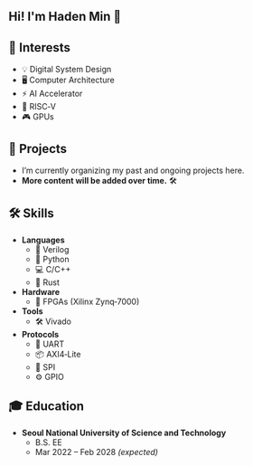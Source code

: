 ## Hi! I'm Haden Min 👋

## 🔭 Interests
- 💡 Digital System Design
- 🖥️ Computer Architecture
- ⚡ AI Accelerator
- 🔗 RISC‑V
- 🎮 GPUs

## 🚀 Projects
- I’m currently organizing my past and ongoing projects here.  
- **More content will be added over time.** 🛠️

## 🛠️ Skills
- **Languages**
    - 📝 Verilog
    - 🐍 Python
    - 💻 C/C++
    - 🦀 Rust
- **Hardware**
    - 🔧 FPGAs (Xilinx Zynq‑7000)
- **Tools**
    - 🛠️ Vivado
- **Protocols**
    - 🔌 UART
    - 📦 AXI4‑Lite
    - 🔄 SPI
    - ⚙️ GPIO

## 🎓 Education
- **Seoul National University of Science and Technology**
    - B.S. EE  
    - Mar 2022 – Feb 2028 *(expected)*

<!--
**Haden-Min/Haden-Min** is a ✨ _special_ ✨ repository because its `README.md` (this file) appears on your GitHub profile.

Here are some ideas to get you started:

- 🔭 I’m currently working on ...
- 🌱 I’m currently learning ...
- 👯 I’m looking to collaborate on ...
- 🤔 I’m looking for help with ...
- 💬 Ask me about ...
- 📫 How to reach me: ...
- 😄 Pronouns: ...
- ⚡ Fun fact: ...
-->
